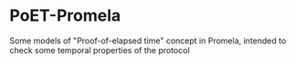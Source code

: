 # PoET-Promela

Some models of "Proof-of-elapsed time" concept in Promela, intended to check some temporal properties of the protocol

